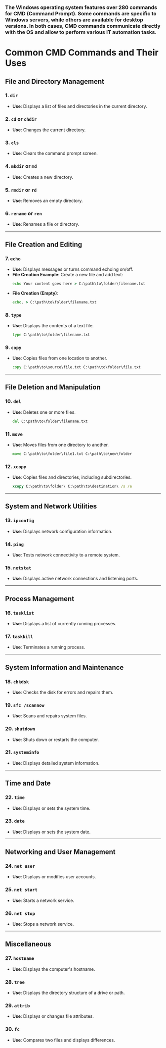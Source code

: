 ### The Windows operating system features over 280 commands for CMD (Command Prompt). Some commands are specific to Windows servers, while others are available for desktop versions. In both cases, CMD commands communicate directly with the OS and allow to perform various IT automation tasks.
# Common CMD Commands and Their Uses

## **File and Directory Management**

### 1. `dir`
- **Use**: Displays a list of files and directories in the current directory.

### 2. `cd` or `chdir`
- **Use**: Changes the current directory.

### 3. `cls`
- **Use**: Clears the command prompt screen.

### 4. `mkdir` or `md`
- **Use**: Creates a new directory.

### 5. `rmdir` or `rd`
- **Use**: Removes an empty directory.

### 6. `rename` or `ren`
- **Use**: Renames a file or directory.

---

## **File Creation and Editing**

### 7. `echo`
- **Use**: Displays messages or turns command echoing on/off.
- **File Creation Example**: Create a new file and add text:
    ```cmd
    echo Your content goes here > C:\path\to\folder\filename.txt
    ```
- **File Creation (Empty)**: 
    ```cmd
    echo. > C:\path\to\folder\filename.txt
    ```

### 8. `type`
- **Use**: Displays the contents of a text file.
    ```cmd
    type C:\path\to\folder\filename.txt
    ```

### 9. `copy`
- **Use**: Copies files from one location to another.
    ```cmd
    copy C:\path\to\source\file.txt C:\path\to\folder\file.txt
    ```

---

## **File Deletion and Manipulation**

### 10. `del`
- **Use**: Deletes one or more files.
    ```cmd
    del C:\path\to\folder\filename.txt
    ```

### 11. `move`
- **Use**: Moves files from one directory to another.
    ```cmd
    move C:\path\to\folder\file1.txt C:\path\to\new\folder
    ```

### 12. `xcopy`
- **Use**: Copies files and directories, including subdirectories.
    ```cmd
    xcopy C:\path\to\folder\ C:\path\to\destination\ /s /e
    ```

---

## **System and Network Utilities**

### 13. `ipconfig`
- **Use**: Displays network configuration information.

### 14. `ping`
- **Use**: Tests network connectivity to a remote system.

### 15. `netstat`
- **Use**: Displays active network connections and listening ports.

---

## **Process Management**

### 16. `tasklist`
- **Use**: Displays a list of currently running processes.

### 17. `taskkill`
- **Use**: Terminates a running process.

---

## **System Information and Maintenance**

### 18. `chkdsk`
- **Use**: Checks the disk for errors and repairs them.

### 19. `sfc /scannow`
- **Use**: Scans and repairs system files.

### 20. `shutdown`
- **Use**: Shuts down or restarts the computer.

### 21. `systeminfo`
- **Use**: Displays detailed system information.

---

## **Time and Date**

### 22. `time`
- **Use**: Displays or sets the system time.

### 23. `date`
- **Use**: Displays or sets the system date.

---

## **Networking and User Management**

### 24. `net user`
- **Use**: Displays or modifies user accounts.

### 25. `net start`
- **Use**: Starts a network service.

### 26. `net stop`
- **Use**: Stops a network service.

---

## **Miscellaneous**

### 27. `hostname`
- **Use**: Displays the computer's hostname.

### 28. `tree`
- **Use**: Displays the directory structure of a drive or path.

### 29. `attrib`
- **Use**: Displays or changes file attributes.

### 30. `fc`
- **Use**: Compares two files and displays differences.
